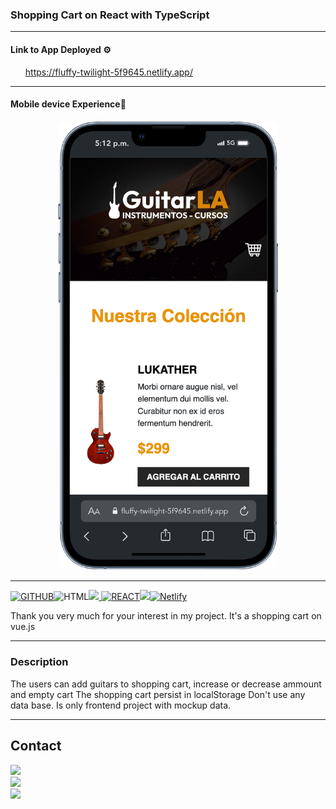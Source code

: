 ### Shopping Cart on React with TypeScript

---

#### Link to App Deployed ⚙️

<ol>

https://fluffy-twilight-5f9645.netlify.app/

</ol>

---

#### Mobile device Experience📱

<div style="display: flex; justify-content: space-around; flex-direction:row;">
<center><img style="border-radius:15px; padding:1px; width:70%;"src="./public/iPhone-13-PRO-fluffy-twilight-5f9645.netlify.app.png"></center>

<!-- <center><img style="border-radius:15px; padding:1px; width:35%;"src="./public/phoneview.png"></center> -->

</div>

<!-- #### Desktop Experience 💻

<div style="display: flex; justify-content: center; flex-direction:column;"><center><img style="border-radius:15px; padding:1px; width:80%;"src="./public/desktopdemo.gif"></center></div>

--- -->

---

[![GITHUB]][github-url]![HTML]<a href="https://www.typescriptlang.org/"><img src= "https://img.shields.io/badge/TypeScript-007ACC?style=for-the-badge&logo=typescript&logoColor=white"/>
![REACT]<img src= "https://img.shields.io/badge/CSS3-1572B6?style=for-the-badge&logo=css3&logoColor=white"/>![Netlify]

[Netlify]: https://img.shields.io/badge/Netlify-00C7B7?style=for-the-badge&logo=netlify&logoColor=white
[HTML]: https://img.shields.io/badge/HTML-239120?style=for-the-badge&logo=html5&logoColor=white
[GITHUB]: https://img.shields.io/badge/github-24292F?style=for-the-badge&logo=github&logoColor=white
[github-url]: https://www.github.com/
[GIT]: https://img.shields.io/badge/git-F54D27?style=for-the-badge&logo=git&logoColor=white
[git-url]: https://git-scm.com/
[LINKEDIN]: https://img.shields.io/badge/linkedin-0274B3?style=for-the-badge&logo=linkedin&logoColor=white
[LINKEDIN-url]: https://www.linkedin.com/
[JS]: https://img.shields.io/badge/javascipt-EFD81D?style=for-the-badge&logo=javascript&logoColor=black
[js-url]: https://developer.mozilla.org/es/docs/Web/JavaScript
[gmail-url]: https://www.gmail.com/
[JWT]: https://www.netlify.com/
[JWT-url]: https://jwt.io/

</a>

[JAVASCRIPT]: https://img.shields.io/badge/JavaScript-F7DF1E?style=for-the-badge&logo=javascript&logoColor=black
[REACT]: https://img.shields.io/badge/React-20232A?style=for-the-badge&logo=react&logoColor=61DAFB
[GITHUB]: https://img.shields.io/badge/github-24292F?style=for-the-badge&logo=github&logoColor=white
[github-url]: https://www.github.com/
[GIT]: https://img.shields.io/badge/git-F54D27?style=for-the-badge&logo=git&logoColor=white
[git-url]: https://git-scm.com/

Thank you very much for your interest in my project. It's a shopping cart on vue.js

---

### Description

The users can add guitars to shopping cart, increase or decrease ammount and empty cart
The shopping cart persist in localStorage
Don't use any data base. Is only frontend project with mockup data.

---

<!--
### Composition API

In this project I use Composition API. The advantage of Composition API is that it enables clean, efficient logic reuse in the form of Composable functions. It solves all the drawbacks of mixins, the primary logic reuse mechanism for Options API.

--- -->

## Contact

<div style="display: flex; justify-content: space-between; flex-direction:row;">
<center><a href = "mailto:ramirolpoblete@gmail.com"><img src="https://img.shields.io/badge/Gmail-C6362C?style=for-the-badge&logo=gmail&logoColor=white" target="_blank"></a><center><a href="https://www.linkedin.com/in/ramiropoblete/" target="_blank"><img src="https://img.shields.io/badge/-LinkedIn-%230077B5?style=for-the-badge&logo=linkedin&logoColor=white" target="_blank"></a><center><a href = "https://github.com/Ramer8"><img src="https://img.shields.io/badge/GitHub-100000?style=for-the-badge&logo=github&logoColor=white" target="_blank"></a></center>
</div>

</p>
